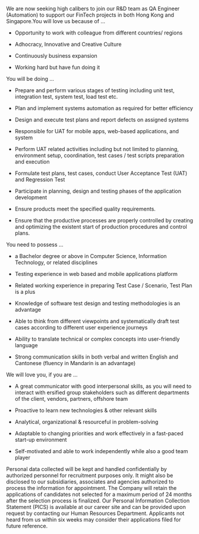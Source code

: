 We are now seeking high calibers to join our R&D team as QA Engineer (Automation) to support our FinTech projects in both Hong Kong and Singapore.You will love us because of …

- Opportunity to work with colleague from different countries/ regions

- Adhocracy, Innovative and Creative Culture

- Continuously business expansion

- Working hard but have fun doing it

 You will be doing …

- Prepare and perform various stages of testing including unit test, integration test, system test, load test etc.

- Plan and implement systems automation as required for better efficiency

- Design and execute test plans and report defects on assigned systems

- Responsible for UAT for mobile apps, web-based applications, and system

- Perform UAT related activities including but not limited to planning, environment setup, coordination, test cases / test scripts preparation and execution

- Formulate test plans, test cases, conduct User Acceptance Test (UAT) and Regression Test

- Participate in planning, design and testing phases of the application development

- Ensure products meet the specified quality requirements.

- Ensure that the productive processes are properly controlled by creating and optimizing the existent start of production procedures and control plans.

You need to possess …

- a Bachelor degree or above in Computer Science, Information Technology, or related disciplines

- Testing experience in web based and mobile applications platform

- Related working experience in preparing Test Case / Scenario, Test Plan is a plus

- Knowledge of software test design and testing methodologies is an advantage

- Able to think from different viewpoints and systematically draft test cases according to different user experience journeys

- Ability to translate technical or complex concepts into user-friendly language

- Strong communication skills in both verbal and written English and Cantonese (fluency in Mandarin is an advantage)

We will love you, if you are …

- A great communicator with good interpersonal skills, as you will need to interact with ersified group stakeholders such as different departments of the client, vendors, partners, offshore team

- Proactive to learn new technologies & other relevant skills

- Analytical, organizational & resourceful in problem-solving

- Adaptable to changing priorities and work effectively in a fast-paced start-up environment

- Self-motivated and able to work independently while also a good team player

Personal data collected will be kept and handled confidentially by authorized personnel for recruitment purposes only. It might also be disclosed to our subsidiaries, associates and agencies authorized to process the information for appointment. The Company will retain the applications of candidates not selected for a maximum period of 24 months after the selection process is finalized. Our Personal Information Collection Statement (PICS) is available at our career site and can be provided upon request by contacting our Human Resources Department. Applicants not heard from us within six weeks may consider their applications filed for future reference.